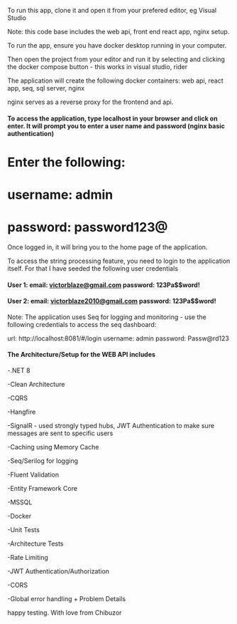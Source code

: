 To run this app, clone it and open it from your prefered editor, eg Visual Studio

Note: this code base includes the web api, front end react app, nginx setup.


To run the app, ensure you have docker desktop running in your computer. 

Then open the project from your editor and run it by selecting and clicking the docker compose button - this works in visual studio, rider

The application will create the following docker containers: web api, react app, seq, sql server, nginx

nginx serves as a reverse proxy for the frontend and api.

#### To access the application, type localhost in your browser and click on enter. It will prompt you to enter a user name and password (nginx basic authentication)

# Enter the following: 

# username: admin   

# password: password123@

Once logged in, it will bring you to the home page of the application. 

To access the string processing feature, you need to login to the application itself. For that I have seeded the following user credentials


#### User 1: email: victorblaze@gmail.com  password: 123Pa$$word!

#### User 2: email: victorblaze2010@gmail.com  password: 123Pa$$word!


Note: The application uses Seq for logging and monitoring - use the following credentials to access the seq dashboard: 

url: http://localhost:8081/#/login 
username: admin   password: Passw@rd123




#### The Architecture/Setup for the WEB API includes

-.NET 8

-Clean Architecture

-CQRS

-Hangfire 

-SignalR - used strongly typed hubs, JWT Authentication to make sure messages are sent to specific users

-Caching using Memory Cache

-Seq/Serilog for logging

-Fluent Validation

-Entity Framework Core

-MSSQL

-Docker 

-Unit Tests

-Architecture Tests

-Rate Limiting

-JWT Authentication/Authorization

-CORS

-Global error handling + Problem Details

happy testing.
With love from Chibuzor
